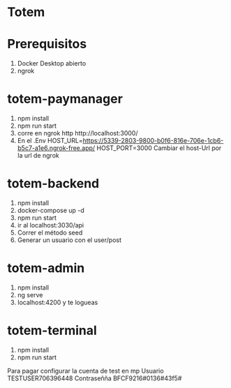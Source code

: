 # Totem
# Prerequisitos
  1. Docker Desktop abierto
  2. ngrok
   
# totem-paymanager
1. npm install
2. npm run start
3. corre en  ngrok  http http://localhost:3000/
4. En el .Env
    HOST_URL=https://5339-2803-9800-b0f6-816e-706e-1cb6-b5c7-a1e6.ngrok-free.app/
    HOST_PORT=3000
    Cambiar el host-Url por la url de ngrok

# totem-backend
1. npm install
2. docker-compose up -d
3. npm run start
4. ir al localhost:3030/api
5. Correr el método seed
6. Generar un usuario con el user/post

# totem-admin
1. npm install
2. ng serve
3. localhost:4200 y te logueas

# totem-terminal
1. npm install
2. npm run start


Para pagar configurar la cuenta de test en mp
Usuario TESTUSER706396448
Contraseñña BFCF9216#0136#43f5#